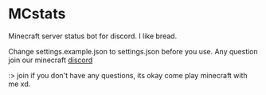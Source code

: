 # MCstats
Minecraft server status bot for discord.
I like bread.

Change settings.example.json to settings.json before you use. Any question join our minecraft [discord](https://discord.gg/cxmJWhX)

:> join if you don't have any questions, its okay come play minecraft with me xd.
